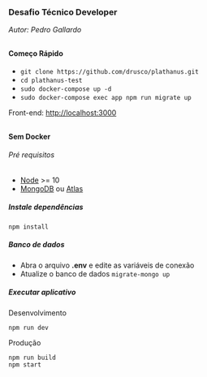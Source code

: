 ### Desafio Técnico Developer

_Autor: Pedro Gallardo_

##
#### Começo Rápido

* `git clone https://github.com/drusco/plathanus.git`
* `cd plathanus-test`
* `sudo docker-compose up -d`
* `sudo docker-compose exec app npm run migrate up`

Front-end: [http://localhost:3000](http://localhost:3000)

##
#### Sem Docker

###### Pré requisitos

* [Node](https://nodejs.org/en/download/) >= 10
* [MongoDB](https://docs.mongodb.com/manual/administration/install-community/) ou [Atlas](https://www.mongodb.com/cloud/atlas)


##### Instale dependências

    npm install
    
##### Banco de dados

* Abra o arquivo **.env** e edite as variáveis de conexão
* Atualize o banco de dados `migrate-mongo up`
      
##### Executar aplicativo

Desenvolvimento

    npm run dev
    
Produção

    npm run build
    npm start

##
#####
